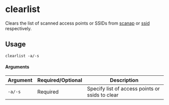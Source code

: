 # clearlist
Clears the list of scanned access points or SSIDs from [scanap](scanap) or [ssid](ssid) respectively.

## Usage
`clearlist -a/-s`

#### Arguments
| Argument | Required/Optional | Description |
| -------- | ----------------- | ----------- |
| `-a/-s` | Required | Specify list of access points or ssids to clear |